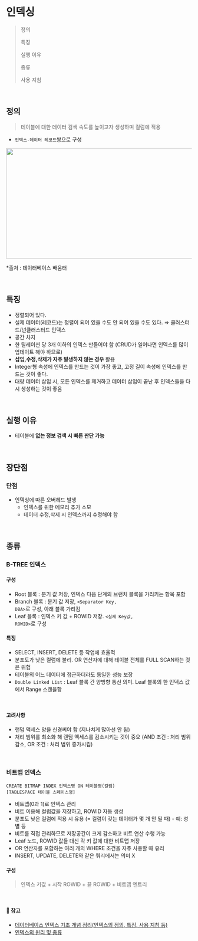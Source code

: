 # 인덱싱
> 정의
> 
> 특징
> 
> 실행 이유
> 
> 종류
>
> 사용 지침

<br/>

## 정의
> 테이블에 대한 데이터 검색 속도를 높이고자 생성하며 컬럼에 적용
- <code>인덱스-데이터 레코드</code>쌍으로 구성
<img src="https://github.com/bono039/TIL/assets/67899934/510f4df6-0538-47de-b6f2-94786beb9ffb" width="700" height="300">

*출처 : 데이터베이스 배움터

<br/>

## 특징
- 정렬되어 있다.
- 실제 데이터(레코드)는 정렬이 되어 있을 수도 안 되어 있을 수도 있다. ⇒ 클러스터드/넌클러스터드 인덱스
- 공간 차지
- 한 릴레이션 당 3개 이하의 인덱스 만들어야 함 (CRUD가 일어나면 인덱스를 많이 업데이트 해야 하므로)
- **삽입,수정,삭제가 자주 발생하지 않는 경우** 활용
- Integer형 속성에 인덱스를 만드는 것이 가장 좋고, 고정 길이 속성에 인덱스를 만드는 것이 좋다.
- 대량 데이터 삽입 시, 모든 인덱스를 제거하고 데이터 삽입이 끝난 후 인덱스들을 다시 생성하는 것이 좋음

<br/>

## 실행 이유
- 테이블에 **없는 정보 검색 시 빠른 판단 가능**

<br/>

## 장단점
### 단점
- 인덱싱에 따른 오버헤드 발생
   * 인덱스를 위한 메모리 추가 소모
   * 데이터 수정,삭제 시 인덱스까지 수정해야 함

<br/>

## 종류
### B-TREE 인덱스
#### 구성
- Root 블록 : 분기 값 저장, 인덱스 다음 단계의 브랜치 블록을 가리키는 항목 포함
- Branch 블록 : 분기 값 저장, <code><Separator Key, DBA></code>로 구성, 아래 블록 가리킴
- Leaf 블록 : 인덱스 키 값 + ROWID 저장. <code><실제 Key값, ROWID></code>로 구성

#### 특징
- SELECT, INSERT, DELETE 등 작업에 효율적
- 분포도가 낮은 컬럼에 불리. OR 연산자에 대해 테이블 전체를 FULL SCAN하는 것은 위험
- 테이블의 어느 데이터에 접근하더라도 동일한 성능 보장
- <code>Double Linked List</code> : Leaf 블록 간 양방향 통신 의미. Leaf 블록의 한 인덱스 값에서 Range 스캔을항

<br/>

#### 고려사항
- 랜덤 액세스 양을 신경써야 함 (지나치게 많아선 안 됨)
- 처리 범위를 최소화 해 렌덤 액세스를 감소시키는 것이 중요 (AND 조건 : 처리 범위 감소, OR 조건 : 처리 범위 증가시킴)

<br/>

### 비트맵 인덱스
```MySQL
CREATE BITMAP INDEX 인덱스명 ON 테이블명(컬럼)
[TABLESPACE 테이블 스페이스명]
```
  
- 비트맵(0과 1)로 인덱스 관리
- 비트 이용해 컬럼값을 저장하고, ROWID 자동 생성
- 분포도 낮은 컬럼에 적용 시 유용 (= 컬럼이 갖는 데이터가 몇 개 안 될 때) - 예: 성별 등
- 비트를 직접 관리하므로 저장공간이 크게 감소하고 비트 연산 수행 가능
- Leaf 노드, ROWID 값들 대신 각 키 값에 대한 비트맵 저장
- OR 연산자를 포함하는 여러 개의 WHERE 조건을 자주 사용할 때 유리
- INSERT, UPDATE, DELETE와 같은 쿼리에서는 의미 X

#### 구성
> 인덱스 키값 + 시작 ROWID + 끝 ROWID + 비트맵 엔트리


<br/>

#### 🔗 참고
* [데이터베이스 인덱스 기초 개념 정리(인덱스의 정의, 특징, 사용 지침 등)](https://wkdtjsgur100.github.io/database-index/)
* [인덱스의 원리 및 종류](https://ssunws.tistory.com/45)

